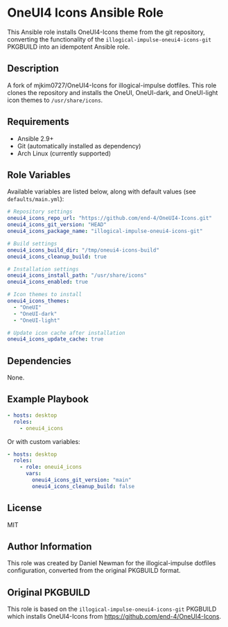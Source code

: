 # OneUI4 Icons Ansible Role

This Ansible role installs OneUI4-Icons theme from the git repository, converting the functionality of the `illogical-impulse-oneui4-icons-git` PKGBUILD into an idempotent Ansible role.

## Description

A fork of mjkim0727/OneUI4-Icons for illogical-impulse dotfiles. This role clones the repository and installs the OneUI, OneUI-dark, and OneUI-light icon themes to `/usr/share/icons`.

## Requirements

- Ansible 2.9+
- Git (automatically installed as dependency)
- Arch Linux (currently supported)

## Role Variables

Available variables are listed below, along with default values (see `defaults/main.yml`):

```yaml
# Repository settings
oneui4_icons_repo_url: "https://github.com/end-4/OneUI4-Icons.git"
oneui4_icons_git_version: "HEAD"
oneui4_icons_package_name: "illogical-impulse-oneui4-icons-git"

# Build settings
oneui4_icons_build_dir: "/tmp/oneui4-icons-build"
oneui4_icons_cleanup_build: true

# Installation settings
oneui4_icons_install_path: "/usr/share/icons"
oneui4_icons_enabled: true

# Icon themes to install
oneui4_icons_themes:
  - "OneUI"
  - "OneUI-dark"
  - "OneUI-light"

# Update icon cache after installation
oneui4_icons_update_cache: true
```

## Dependencies

None.

## Example Playbook

```yaml
- hosts: desktop
  roles:
    - oneui4_icons
```

Or with custom variables:

```yaml
- hosts: desktop
  roles:
    - role: oneui4_icons
      vars:
        oneui4_icons_git_version: "main"
        oneui4_icons_cleanup_build: false
```

## License

MIT

## Author Information

This role was created by Daniel Newman for the illogical-impulse dotfiles configuration, converted from the original PKGBUILD format.

## Original PKGBUILD

This role is based on the `illogical-impulse-oneui4-icons-git` PKGBUILD which installs OneUI4-Icons from https://github.com/end-4/OneUI4-Icons.
